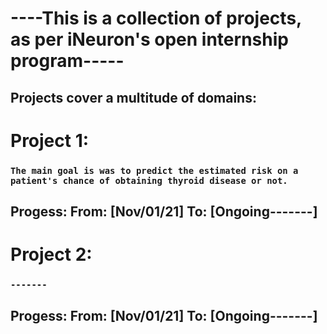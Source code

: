 # ----This is a collection of projects, as per iNeuron's open internship program-----

## Projects cover a multitude of domains:


# Project 1: 

### ```The main goal is was to predict the estimated risk on a patient's chance of obtaining thyroid disease or not.```

## Progess:  From: [Nov/01/21] To: [Ongoing-------]

# Project 2: 

### ```------- ```

## Progess:  From: [Nov/01/21] To: [Ongoing-------]
